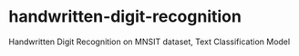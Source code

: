 # handwritten-digit-recognition
Handwritten Digit Recognition on MNSIT dataset, Text Classification Model
